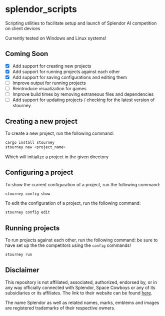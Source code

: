 # splendor_scripts
Scripting utilities to facilitate setup and launch of Splendor AI competition on client devices

Currently tested on Windows and Linux systems!

## Coming Soon

- [x] Add support for creating new projects
- [x] Add support for running projects against each other
- [x] Add support for saving configurations and editing them
- [ ] Improve output for running projects
- [ ] Reintroduce visualization for games
- [ ] Improve build times by removing extraneous files and dependencies
- [ ] Add support for updating projects / checking for the latest version of stourney

## Creating a new project

To create a new project, run the following command:

```bash
cargo install stourney
stourney new <project_name>
```

Which will initialize a project in the given directory

## Configuring a project

To show the current configuration of a project, run the following command:

```bash
stourney config show
```

To edit the configuration of a project, run the following command:

```bash
stourney config edit
```

## Running projects 

To run projects against each other, run the following command:
be sure to have set up the the competitors using the `config` commands!

```bash
stourney run
```

## Disclaimer

This repository is not affiliated, associated, authorized, endorsed by, or in any way officially connected with Splendor, Space Cowboys or any of its subsidiaries or its affiliates. The link to their website can be found [here](https://www.spacecowboys.fr/splendor-en).

The name Splendor as well as related names, marks, emblems and images are registered trademarks of their respective owners.
